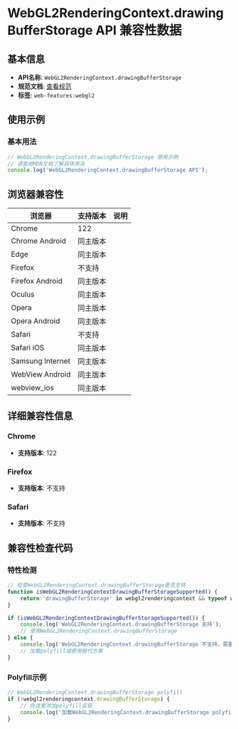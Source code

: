 # WebGL2RenderingContext.drawingBufferStorage API 兼容性数据

## 基本信息

- **API名称**: `WebGL2RenderingContext.drawingBufferStorage`
- **规范文档**: [查看规范](https://registry.khronos.org/webgl/specs/latest/1.0/#2.2)
- **标签**: `web-features:webgl2`

## 使用示例

### 基本用法

```javascript
// WebGL2RenderingContext.drawingBufferStorage 使用示例
// 请查阅MDN文档了解具体用法
console.log('WebGL2RenderingContext.drawingBufferStorage API');
```

## 浏览器兼容性

| 浏览器 | 支持版本 | 说明 |
|--------|----------|------|
| Chrome | 122 |  |
| Chrome Android | 同主版本 |  |
| Edge | 同主版本 |  |
| Firefox | 不支持 |  |
| Firefox Android | 同主版本 |  |
| Oculus | 同主版本 |  |
| Opera | 同主版本 |  |
| Opera Android | 同主版本 |  |
| Safari | 不支持 |  |
| Safari iOS | 同主版本 |  |
| Samsung Internet | 同主版本 |  |
| WebView Android | 同主版本 |  |
| webview_ios | 同主版本 |  |

## 详细兼容性信息

### Chrome

- **支持版本**: 122

### Firefox

- **支持版本**: 不支持

### Safari

- **支持版本**: 不支持

## 兼容性检查代码

### 特性检测

```javascript
// 检查WebGL2RenderingContext.drawingBufferStorage是否支持
function isWebGL2RenderingContextDrawingBufferStorageSupported() {
    return 'drawingBufferStorage' in webgl2renderingcontext && typeof webgl2renderingcontext.drawingBufferStorage === 'function';
}

if (isWebGL2RenderingContextDrawingBufferStorageSupported()) {
    console.log('WebGL2RenderingContext.drawingBufferStorage 支持');
    // 使用WebGL2RenderingContext.drawingBufferStorage
} else {
    console.log('WebGL2RenderingContext.drawingBufferStorage 不支持，需要polyfill');
    // 加载polyfill或使用替代方案
}
```

### Polyfill示例

```javascript
// WebGL2RenderingContext.drawingBufferStorage polyfill
if (!webgl2renderingcontext.drawingBufferStorage) {
    // 在这里添加polyfill实现
    console.log('加载WebGL2RenderingContext.drawingBufferStorage polyfill');
}
```

